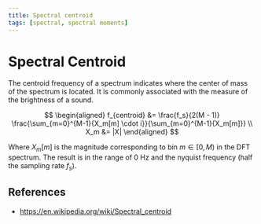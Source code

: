 ```yaml
---
title: Spectral centroid
tags: [spectral, spectral moments]
---
```


# Spectral Centroid

The centroid frequency of a spectrum indicates where the center of mass of the spectrum is located.
It is commonly associated with the measure of the brightness of a sound.

$$
\begin{aligned}
f_{centroid} &= \frac{f_s}{2(M - 1)} \frac{\sum_{m=0}^{M-1}{X_m[m] \cdot i}}{\sum_{m=0}^{M-1}{X_m[m]}} \\
X_m &= |X|
\end{aligned}
$$

Where $X_m[m]$ is the magnitude corresponding to bin $m \in [0, M)$ in the DFT spectrum.
The result is in the range of 0 Hz and the nyquist frequency (half the sampling rate $f_s$).

## References

- https://en.wikipedia.org/wiki/Spectral_centroid


